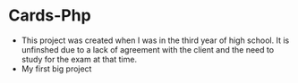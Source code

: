 # Cards-Php
- This project was created when I was in the third year of high school. It is unfinshed due to a lack of agreement with the client and the need to study for the exam at that time.
- My first big project
